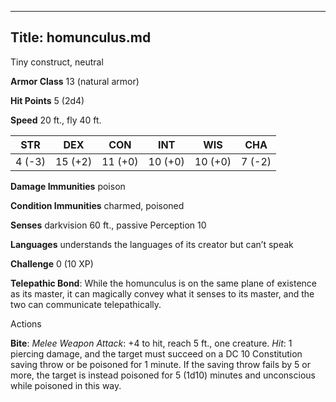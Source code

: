 -------------------------
Title: homunculus.md
-------------------------


Tiny construct, neutral

**Armor Class** 13 (natural armor)

**Hit Points** 5 (2d4)

**Speed** 20 ft., fly 40 ft.

  STR|      DEX|       CON|       INT|       WIS|       CHA
  --------| ---------| ---------| ---------| ---------| --------
   4 (-3)   | 15 (+2)   | 11 (+0)   | 10 (+0)   | 10 (+0)   | 7 (-2)

**Damage Immunities** poison

**Condition Immunities** charmed, poisoned

**Senses** darkvision 60 ft., passive Perception 10

**Languages** understands the languages of its creator but can’t speak

**Challenge** 0 (10 XP)


**Telepathic Bond**: While the homunculus is on the same plane of
    existence as its master, it can magically convey what it senses to
    its master, and the two can communicate telepathically.


Actions

**Bite**: *Melee Weapon Attack*: +4 to hit, reach 5 ft.,
    one creature. *Hit*: 1 piercing damage, and the target must succeed
    on a DC 10 Constitution saving throw or be poisoned for 1 minute. If
    the saving throw fails by 5 or more, the target is instead poisoned
    for 5 (1d10) minutes and unconscious while poisoned in this way.

